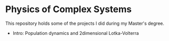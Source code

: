 # Physics of Complex Systems
This repository holds some of the projects I did during my Master's degree.

- Intro: Population dynamics and 2dimensional Lotka-Volterra
